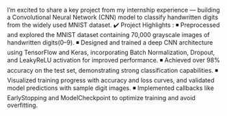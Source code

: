 I’m excited to share a key project from my internship experience — building a Convolutional Neural Network (CNN) model to classify handwritten digits from the widely used MNIST dataset.
✔️ Project Highlights :
 ◾ Preprocessed and explored the MNIST dataset containing 70,000 grayscale images of handwritten                                                                                                                                                                                                                                                                                             digits(0–9).
 ◾ Designed and trained a deep CNN architecture using TensorFlow and Keras, incorporating Batch   Normalization, Dropout, and LeakyReLU activation for improved performance.
 ◾ Achieved over 98% accuracy on the test set, demonstrating strong classification capabilities.
 ◾ Visualized training progress with accuracy and loss curves, and validated model predictions with sample digit images.
 ◾ Implemented callbacks like EarlyStopping and ModelCheckpoint to optimize training and avoid overfitting.
